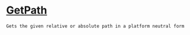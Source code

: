 # [GetPath](./IOExtensions-100663399.md)

`Gets the given relative or absolute path in a platform neutral form`
